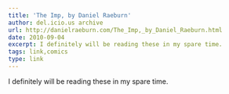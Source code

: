 ```yaml
---
title: 'The Imp, by Daniel Raeburn'
author: del.icio.us archive
url: http://danielraeburn.com/The_Imp,_by_Daniel_Raeburn.html
date: 2010-09-04
excerpt: I definitely will be reading these in my spare time.
tags: link,comics
type: link
---
```

I definitely will be reading these in my spare time.